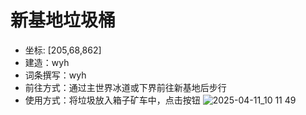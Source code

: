 # 新基地垃圾桶
- 坐标: [205,68,862]
- 建造：wyh
- 词条撰写：wyh
- 前往方式：通过主世界冰道或下界前往新基地后步行
- 使用方式：将垃圾放入箱子矿车中，点击按钮
![2025-04-11_10 11 49](https://github.com/user-attachments/assets/338a22f5-5247-4936-880d-ed8aaa646791)
